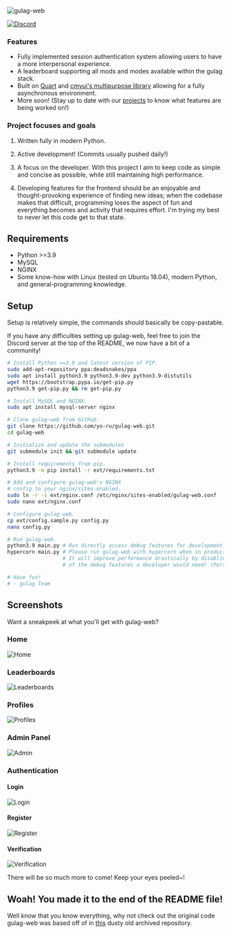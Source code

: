 ![gulag-web](https://i.imgur.com/G3UJCSI.png)

[![Discord](https://discordapp.com/api/guilds/748687781605408908/widget.png?style=shield)](https://discord.gg/ShEQgUx)

### Features
- Fully implemented session authentication system allowing users to have a more interpersonal experience.
- A leaderboard supporting all mods and modes available within the gulag stack.
- Built on [Quart](https://github.com/pgjones/quart) and [cmyui's multipurpose library](https://github.com/cmyui/cmyui_pkg) allowing for a fully
  asynchronous environment.
- More soon! (Stay up to date with our [projects](https://github.com/Yo-ru/gulag-web/projects) to know what features are being worked on!)

### Project focuses and goals
1. Written fully in modern Python.

2. Active development! (Commits usually pushed daily!)

2. A focus on the developer. With this project I aim to keep code as simple and concise as
   possible, while still maintaining high performance.

3. Developing features for the frontend should be an enjoyable and thought-provoking experience of finding new ideas; when the codebase makes that
   difficult, programming loses the aspect of fun and everything becomes and activity that requires effort. I'm trying my best to never let this code get to that state.

## Requirements
- Python >=3.9
- MySQL
- NGINX
- Some know-how with Linux (tested on Ubuntu 18.04), modern Python, and general-programming
  knowledge.

## Setup

Setup is relatively simple, the commands should basically be copy-pastable.

If you have any difficulties setting up gulag-web, feel free to join the 
Discord server at the top of the README, we now have a bit of a community!

```sh
# Install Python >=3.9 and latest version of PIP.
sudo add-apt-repository ppa:deadsnakes/ppa
sudo apt install python3.9 python3.9-dev python3.9-distutils
wget https://bootstrap.pypa.io/get-pip.py
python3.9 get-pip.py && rm get-pip.py

# Install MySQL and NGINX.
sudo apt install mysql-server nginx

# Clone gulag-web from GitHub.
git clone https://github.com/yo-ru/gulag-web.git
cd gulag-web

# Initialize and update the submodules
git submodule init && git submodule update

# Install requirements from pip.
python3.9 -m pip install -r ext/requirements.txt

# Add and configure gulag-web's NGINX 
# config to your nginx/sites-enabled.
sudo ln -r -s ext/nginx.conf /etc/nginx/sites-enabled/gulag-web.conf
sudo nano ext/nginx.conf

# Configure gulag-web.
cp ext/config.sample.py config.py
nano config.py

# Run gulag-web.
python3.9 main.py # Run directly access debug features for development! (Port 5000)
hypercorn main.py # Please run gulag-web with hypercorn when in production! 
                  # It will improve performance drastically by disabling all
                  # of the debug features a developer would need! (Port 8000)

# Have fun!
# - gulag Team
```

## Screenshots
Want a sneakpeek at what you'll get with gulag-web?

### Home
![Home](https://i.imgur.com/ODZkN5K.png)
### Leaderboards
![Leaderboards](https://i.imgur.com/Dwcgpbz.png)
### Profiles
![Profiles](https://i.imgur.com/m1peUvN.png)
### Admin Panel
![Admin](https://i.imgur.com/bOULK9c.png)
### Authentication
#### Login
![Login](https://i.imgur.com/pKaeyQK.png)
#### Register
![Register](https://i.imgur.com/SBvjIWr.png)
#### Verification
![Verification](https://i.imgur.com/NXEWQFG.png)

There will be so much more to come! Keep your eyes peeled~!

## Woah! You made it to the end of the README file!
Well know that you know everything, why not check out the original code gulag-web was based off of in [this](https://github.com/yo-ru/old-gulag-web) dusty old archived repository.
